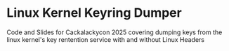 # Linux Kernel Keyring Dumper 

Code and Slides for Cackalackycon 2025 covering dumping keys from the linux kernel's key rentention service with and without Linux Headers 
